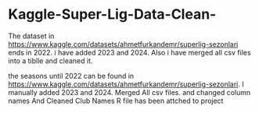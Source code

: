 # Kaggle-Super-Lig-Data-Clean-
The dataset in https://www.kaggle.com/datasets/ahmetfurkandemr/superlig-sezonlari ends in 2022. i have added 2023 and 2024. Also i have merged all csv files into a tiblle and cleaned it.

the seasons until 2022 can be found in https://www.kaggle.com/datasets/ahmetfurkandemr/superlig-sezonlari.
I manually added 2023 and 2024.
Merged All csv files.
and changed column names
And Cleaned Club Names
R file has been attched to project
